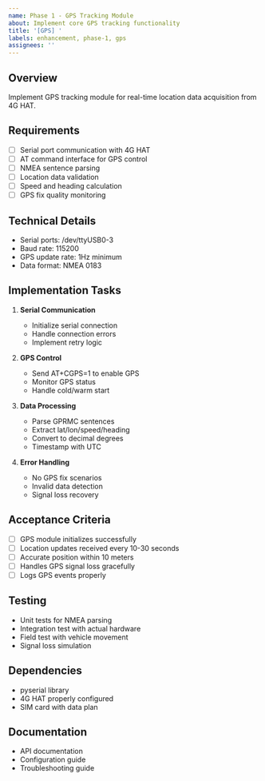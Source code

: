 ```yaml
---
name: Phase 1 - GPS Tracking Module
about: Implement core GPS tracking functionality
title: '[GPS] '
labels: enhancement, phase-1, gps
assignees: ''
---
```


## Overview
Implement GPS tracking module for real-time location data acquisition from 4G HAT.

## Requirements
- [ ] Serial port communication with 4G HAT
- [ ] AT command interface for GPS control
- [ ] NMEA sentence parsing
- [ ] Location data validation
- [ ] Speed and heading calculation
- [ ] GPS fix quality monitoring

## Technical Details
- Serial ports: /dev/ttyUSB0-3
- Baud rate: 115200
- GPS update rate: 1Hz minimum
- Data format: NMEA 0183

## Implementation Tasks
1. **Serial Communication**
   - Initialize serial connection
   - Handle connection errors
   - Implement retry logic

2. **GPS Control**
   - Send AT+CGPS=1 to enable GPS
   - Monitor GPS status
   - Handle cold/warm start

3. **Data Processing**
   - Parse GPRMC sentences
   - Extract lat/lon/speed/heading
   - Convert to decimal degrees
   - Timestamp with UTC

4. **Error Handling**
   - No GPS fix scenarios
   - Invalid data detection
   - Signal loss recovery

## Acceptance Criteria
- [ ] GPS module initializes successfully
- [ ] Location updates received every 10-30 seconds
- [ ] Accurate position within 10 meters
- [ ] Handles GPS signal loss gracefully
- [ ] Logs GPS events properly

## Testing
- Unit tests for NMEA parsing
- Integration test with actual hardware
- Field test with vehicle movement
- Signal loss simulation

## Dependencies
- pyserial library
- 4G HAT properly configured
- SIM card with data plan

## Documentation
- API documentation
- Configuration guide
- Troubleshooting guide